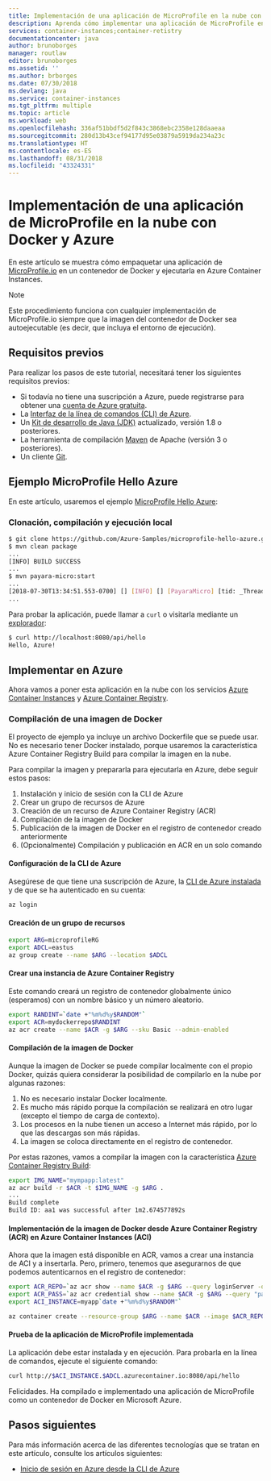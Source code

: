```yaml
---
title: Implementación de una aplicación de MicroProfile en la nube con Docker y Azure
description: Aprenda cómo implementar una aplicación de MicroProfile en la nube con Docker y Azure Container Instances.
services: container-instances;container-retistry
documentationcenter: java
author: brunoborges
manager: routlaw
editor: brunoborges
ms.assetid: ''
ms.author: brborges
ms.date: 07/30/2018
ms.devlang: java
ms.service: container-instances
ms.tgt_pltfrm: multiple
ms.topic: article
ms.workload: web
ms.openlocfilehash: 336af51bbdf5d2f843c3868ebc2358e128daaeaa
ms.sourcegitcommit: 280d13b43cef94177d95e03879a5919da234a23c
ms.translationtype: HT
ms.contentlocale: es-ES
ms.lasthandoff: 08/31/2018
ms.locfileid: "43324331"
---
```

# <a name="deploy-a-microprofile-application-to-the-cloud-with-docker-and-azure"></a>Implementación de una aplicación de MicroProfile en la nube con Docker y Azure

En este artículo se muestra cómo empaquetar una aplicación de [MicroProfile.io] en un contenedor de Docker y ejecutarla en Azure Container Instances.

> [!NOTE]
>
> Este procedimiento funciona con cualquier implementación de MicroProfile.io siempre que la imagen del contenedor de Docker sea autoejecutable (es decir, que incluya el entorno de ejecución).

## <a name="prerequisites"></a>Requisitos previos

Para realizar los pasos de este tutorial, necesitará tener los siguientes requisitos previos:

* Si todavía no tiene una suscripción a Azure, puede registrarse para obtener una [cuenta de Azure gratuita].
* La [Interfaz de la línea de comandos (CLI) de Azure].
* Un [Kit de desarrollo de Java (JDK)] actualizado, versión 1.8 o posteriores.
* La herramienta de compilación [Maven] de Apache (versión 3 o posteriores).
* Un cliente [Git].

## <a name="microprofile-hello-azure-sample"></a>Ejemplo MicroProfile Hello Azure

En este artículo, usaremos el ejemplo [MicroProfile Hello Azure](https://github.com/azure-samples/microprofile-hello-azure):

### <a name="clone-build-and-run-locally"></a>Clonación, compilación y ejecución local

```bash
$ git clone https://github.com/Azure-Samples/microprofile-hello-azure.git
$ mvn clean package
...
[INFO] BUILD SUCCESS
...
$ mvn payara-micro:start
...
[2018-07-30T13:34:51.553-0700] [] [INFO] [] [PayaraMicro] [tid: _ThreadID=1 _ThreadName=main] [timeMillis: 1532982891553] [levelValue: 800] Payara Micro  5.182 #badassmicrofish (build 303) ready in 10,304 (ms)
...
```

Para probar la aplicación, puede llamar a `curl` o visitarla mediante un [explorador](http://localhost:8080/api/hello):

```bash
$ curl http://localhost:8080/api/hello
Hello, Azure!
```

## <a name="deploy-to-azure"></a>Implementar en Azure

Ahora vamos a poner esta aplicación en la nube con los servicios [Azure Container Instances] y [Azure Container Registry].

### <a name="build-a-docker-image"></a>Compilación de una imagen de Docker

El proyecto de ejemplo ya incluye un archivo Dockerfile que se puede usar. No es necesario tener Docker instalado, porque usaremos la característica Azure Container Registry Build para compilar la imagen en la nube.

Para compilar la imagen y prepararla para ejecutarla en Azure, debe seguir estos pasos:

1. Instalación y inicio de sesión con la CLI de Azure
1. Crear un grupo de recursos de Azure
1. Creación de un recurso de Azure Container Registry (ACR)
1. Compilación de la imagen de Docker
1. Publicación de la imagen de Docker en el registro de contenedor creado anteriormente
1. (Opcionalmente) Compilación y publicación en ACR en un solo comando


#### <a name="set-up-azure-cli"></a>Configuración de la CLI de Azure

Asegúrese de que tiene una suscripción de Azure, la [CLI de Azure instalada](https://docs.microsoft.com/cli/azure/install-azure-cli?view=azure-cli-latest) y de que se ha autenticado en su cuenta:

```bash
az login
```

#### <a name="create-a-resource-group"></a>Creación de un grupo de recursos

```bash
export ARG=microprofileRG
export ADCL=eastus
az group create --name $ARG --location $ADCL
```

#### <a name="create-an-azure-container-registry-instance"></a>Crear una instancia de Azure Container Registry

Este comando creará un registro de contenedor globalmente único (esperamos) con un nombre básico y un número aleatorio.

```bash
export RANDINT=`date +"%m%d%y$RANDOM"`
export ACR=mydockerrepo$RANDINT
az acr create --name $ACR -g $ARG --sku Basic --admin-enabled
```

#### <a name="build-the-docker-image"></a>Compilación de la imagen de Docker

Aunque la imagen de Docker se puede compilar localmente con el propio Docker, quizás quiera considerar la posibilidad de compilarlo en la nube por algunas razones:

1. No es necesario instalar Docker localmente.
1. Es mucho más rápido porque la compilación se realizará en otro lugar (excepto el tiempo de carga de contexto).
1. Los procesos en la nube tienen un acceso a Internet más rápido, por lo que las descargas son más rápidas.
1. La imagen se coloca directamente en el registro de contenedor.

Por estas razones, vamos a compilar la imagen con la característica [Azure Container Registry Build]:

```bash
export IMG_NAME="mympapp:latest"
az acr build -r $ACR -t $IMG_NAME -g $ARG .
...
Build complete
Build ID: aa1 was successful after 1m2.674577892s
```

#### <a name="deploy-docker-image-from-azure-container-registry-acr-into-container-instances-aci"></a>Implementación de la imagen de Docker desde Azure Container Registry (ACR) en Azure Container Instances (ACI)

Ahora que la imagen está disponible en ACR, vamos a crear una instancia de ACI y a insertarla. Pero, primero, tenemos que asegurarnos de que podemos autenticarnos en el registro de contenedor:

```bash
export ACR_REPO=`az acr show --name $ACR -g $ARG --query loginServer -o tsv`
export ACR_PASS=`az acr credential show --name $ACR -g $ARG --query "passwords[0].value" -o tsv`
export ACI_INSTANCE=myapp`date +"%m%d%y$RANDOM"`

az container create --resource-group $ARG --name $ACR --image $ACR_REPO/$IMG_NAME --cpu 1 --memory 1 --registry-login-server $ACR_REPO --registry-username $ACR --registry-password $ACR_PASS --dns-name-label $ACI_INSTANCE --ports 8080
```

#### <a name="test-your-deployed-microprofile-application"></a>Prueba de la aplicación de MicroProfile implementada

La aplicación debe estar instalada y en ejecución. Para probarla en la línea de comandos, ejecute el siguiente comando:

```bash
curl http://$ACI_INSTANCE.$ADCL.azurecontainer.io:8080/api/hello
````

Felicidades. Ha compilado e implementado una aplicación de MicroProfile como un contenedor de Docker en Microsoft Azure.

## <a name="next-steps"></a>Pasos siguientes

Para más información acerca de las diferentes tecnologías que se tratan en este artículo, consulte los artículos siguientes:

* [Inicio de sesión en Azure desde la CLI de Azure](/azure/xplat-cli-connect)

<!-- URL List -->

[Azure Container Registry Build]: https://docs.microsoft.com/azure/container-registry/container-registry-build-overview
[MicroProfile.io]: https://microprofile.io
[Interfaz de la línea de comandos (CLI) de Azure]: /cli/azure/overview
[Azure for Java Developers]: https://docs.microsoft.com/java/azure/
[Azure portal]: https://portal.azure.com/
[cuenta de Azure gratuita]: https://azure.microsoft.com/pricing/free-trial/
[Git]: https://github.com/
[Maven]: http://maven.apache.org/
[Kit de desarrollo de Java (JDK)]: http://www.oracle.com/technetwork/java/javase/downloads/index.html
[Azure Container Instances]: https://docs.microsoft.com/azure/container-instances/
[Azure Container Registry]:  https://docs.microsoft.com/azure/container-registry